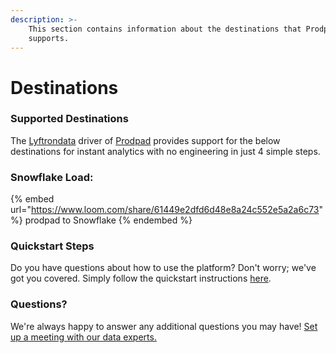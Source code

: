 ```yaml
---
description: >-
    This section contains information about the destinations that Prodpad
    supports.
---
```


# Destinations

### Supported Destinations

The [Lyftrondata](https://www.lyftrondata.com/) driver of [Prodpad](https://www.lyftrondata.com/integration/business-analytics/prodpad/) provides support for the below destinations for instant analytics with no engineering in just 4 simple steps.

### Snowflake Load:

{% embed url="https://www.loom.com/share/61449e2dfd6d48e8a24c552e5a2a6c73" %}
prodpad to Snowflake
{% endembed %}

### Quickstart Steps

Do you have questions about how to use the platform? Don't worry; we've got you covered. Simply follow the quickstart instructions [here](README.md).

### Questions? <a href="#questions" id="questions"></a>

We're always happy to answer any additional questions you may have! [Set up a meeting with our data experts.](https://www.lyftrondata.com/book-a-meeting/)

